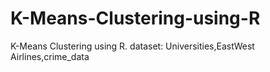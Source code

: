 # K-Means-Clustering-using-R
K-Means Clustering using R.
dataset: Universities,EastWest Airlines,crime_data
